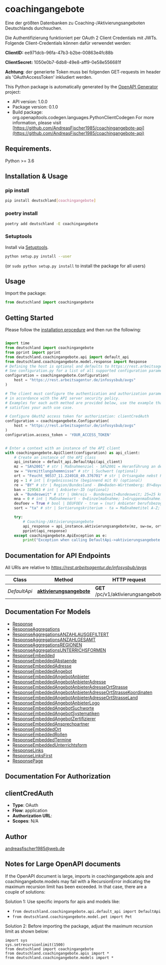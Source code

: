 # coachingangebote
Eine der größten Datenbanken zu Coaching-/Aktivierungsangeboten Deutschlands durchsuchen. 

Die Authentifizierung funktioniert per OAuth 2 Client Credentials mit JWTs. Folgende Client-Credentials können dafür verwendet werden:

**ClientID:** ee971dcb-96fa-47b3-b2be-00863e4fc88b

**ClientSecret:** 1050e0b7-6db8-49e8-aff9-0e58e556681f

**Achtung**: der generierte Token muss bei folgenden GET-requests im header als 'OAuthAccessToken' inkludiert werden. 


This Python package is automatically generated by the [OpenAPI Generator](https://openapi-generator.tech) project:

- API version: 1.0.0
- Package version: 0.1.0
- Build package: org.openapitools.codegen.languages.PythonClientCodegen
For more information, please visit [https://github.com/AndreasFischer1985/coachingangebote-api](https://github.com/AndreasFischer1985/coachingangebote-api)

## Requirements.

Python >= 3.6

## Installation & Usage
### pip install

```sh
pip install deutschland[coachingangebote]
```

### poetry install

```sh
poetry add deutschland -E coachingangebote
```

### Setuptools

Install via [Setuptools](http://pypi.python.org/pypi/setuptools).

```sh
python setup.py install --user
```
(or `sudo python setup.py install` to install the package for all users)

## Usage

Import the package:
```python
from deutschland import coachingangebote
```

## Getting Started

Please follow the [installation procedure](#installation--usage) and then run the following:

```python

import time
from deutschland import coachingangebote
from pprint import pprint
from deutschland.coachingangebote.api import default_api
from deutschland.coachingangebote.model.response import Response
# Defining the host is optional and defaults to https://rest.arbeitsagentur.de/infosysbub/avgs
# See configuration.py for a list of all supported configuration parameters.
configuration = coachingangebote.Configuration(
    host = "https://rest.arbeitsagentur.de/infosysbub/avgs"
)

# The client must configure the authentication and authorization parameters
# in accordance with the API server security policy.
# Examples for each auth method are provided below, use the example that
# satisfies your auth use case.

# Configure OAuth2 access token for authorization: clientCredAuth
configuration = coachingangebote.Configuration(
    host = "https://rest.arbeitsagentur.de/infosysbub/avgs"
)
configuration.access_token = 'YOUR_ACCESS_TOKEN'


# Enter a context with an instance of the API client
with coachingangebote.ApiClient(configuration) as api_client:
    # Create an instance of the API class
    api_instance = default_api.DefaultApi(api_client)
    mz = "SA%2001" # str | Maßnahmenziel - SA%2001 = Heranführung an den Ausbildungs- und Arbeitsmarkt sowie Feststellung, Verringerung und Beseitigung von Vermittlungshemmnissen; SA%2004 = Heranführung an eine selbständige Arbeit; SA%2005 = Stabilisierung einer Beschäftigungsaufnahme.
    sw = "Vermittlungshemmnisse" # str | Suchwort (optional)
    ort = "Feucht_90537_11.224918_49.376701" # str | Ortsangabe nebst Postleitzahl und Koordinaten (optional)
    pg = 1 # int | Ergebnissseite (beginnend mit 0) (optional)
    re = "BY" # str | Region/Bundesland - BW=Baden-Württemberg; BY=Bayern; BE=Berlin; BB=Brandenburg; HB=Bremen; HH=Hamburg; HE=Hessen; MV=Mecklenburg-Vorpommern; NI=Niedersachsen; NW=Nordrhei-Westfalen; RP=Rheinland-Pfalz; SL=Saarland; SN=Sachsen; ST=Sachsen-Anhalt; SH=Schleswig-Holstein; TH=Thüringen. Mehrere Komma-getrennte Angaben möglich. (optional)
    ban = 229563 # int | Anbieter-ID (optional)
    uk = "Bundesweit" # str | Umkreis - Bundesweit=Bundesweit; 25=25 km; 50=50 km; 100=100 km; 150=150 km; 200=200 km. (optional)
    mna = 0 # int | Maßnahmenart - 0=Einzelmaßnahme; 1=Gruppenmaßnahme. Komma-separierte Angaben möglich. (optional)
    deufoev = True # bool | DEUFOEV - true = (nur) Anbieter berufsbezogener Sprachförderung Deutsch (DeuFöV) anzeigen. (optional)
    sort = "ta" # str | Sortierungskriterium - ta = Maßnahmetitel A-Z; tz = Maßnahmetitel Z-A. (optional)

    try:
        # Coaching-/Aktivierungsangebote
        api_response = api_instance.aktivierungsangebote(mz, sw=sw, ort=ort, pg=pg, re=re, ban=ban, uk=uk, mna=mna, deufoev=deufoev, sort=sort)
        pprint(api_response)
    except coachingangebote.ApiException as e:
        print("Exception when calling DefaultApi->aktivierungsangebote: %s\n" % e)
```

## Documentation for API Endpoints

All URIs are relative to *https://rest.arbeitsagentur.de/infosysbub/avgs*

Class | Method | HTTP request | Description
------------ | ------------- | ------------- | -------------
*DefaultApi* | [**aktivierungsangebote**](docs/DefaultApi.md#aktivierungsangebote) | **GET** /pc/v1/aktivierungsangebote | Coaching-/Aktivierungsangebote


## Documentation For Models

 - [Response](docs/Response.md)
 - [ResponseAggregations](docs/ResponseAggregations.md)
 - [ResponseAggregationsANZAHLAUSGEFILTERT](docs/ResponseAggregationsANZAHLAUSGEFILTERT.md)
 - [ResponseAggregationsANZAHLGESAMT](docs/ResponseAggregationsANZAHLGESAMT.md)
 - [ResponseAggregationsREGIONEN](docs/ResponseAggregationsREGIONEN.md)
 - [ResponseAggregationsUNTERRICHSFORMEN](docs/ResponseAggregationsUNTERRICHSFORMEN.md)
 - [ResponseEmbedded](docs/ResponseEmbedded.md)
 - [ResponseEmbeddedAbstaende](docs/ResponseEmbeddedAbstaende.md)
 - [ResponseEmbeddedAdresse](docs/ResponseEmbeddedAdresse.md)
 - [ResponseEmbeddedAngebot](docs/ResponseEmbeddedAngebot.md)
 - [ResponseEmbeddedAngebotAnbieter](docs/ResponseEmbeddedAngebotAnbieter.md)
 - [ResponseEmbeddedAngebotAnbieterAdresse](docs/ResponseEmbeddedAngebotAnbieterAdresse.md)
 - [ResponseEmbeddedAngebotAnbieterAdresseOrtStrasse](docs/ResponseEmbeddedAngebotAnbieterAdresseOrtStrasse.md)
 - [ResponseEmbeddedAngebotAnbieterAdresseOrtStrasseKoordinaten](docs/ResponseEmbeddedAngebotAnbieterAdresseOrtStrasseKoordinaten.md)
 - [ResponseEmbeddedAngebotAnbieterAdresseOrtStrasseLand](docs/ResponseEmbeddedAngebotAnbieterAdresseOrtStrasseLand.md)
 - [ResponseEmbeddedAngebotAnbieterLogo](docs/ResponseEmbeddedAngebotAnbieterLogo.md)
 - [ResponseEmbeddedAngebotSuchworte](docs/ResponseEmbeddedAngebotSuchworte.md)
 - [ResponseEmbeddedAngebotSystematiken](docs/ResponseEmbeddedAngebotSystematiken.md)
 - [ResponseEmbeddedAngebotZertifizierer](docs/ResponseEmbeddedAngebotZertifizierer.md)
 - [ResponseEmbeddedAnsprechpartner](docs/ResponseEmbeddedAnsprechpartner.md)
 - [ResponseEmbeddedOrt](docs/ResponseEmbeddedOrt.md)
 - [ResponseEmbeddedRollen](docs/ResponseEmbeddedRollen.md)
 - [ResponseEmbeddedTermine](docs/ResponseEmbeddedTermine.md)
 - [ResponseEmbeddedUnterrichtsform](docs/ResponseEmbeddedUnterrichtsform.md)
 - [ResponseLinks](docs/ResponseLinks.md)
 - [ResponseLinksFirst](docs/ResponseLinksFirst.md)
 - [ResponsePage](docs/ResponsePage.md)


## Documentation For Authorization


## clientCredAuth

- **Type**: OAuth
- **Flow**: application
- **Authorization URL**: 
- **Scopes**: N/A


## Author

andreasfischer1985@web.de


## Notes for Large OpenAPI documents
If the OpenAPI document is large, imports in coachingangebote.apis and coachingangebote.models may fail with a
RecursionError indicating the maximum recursion limit has been exceeded. In that case, there are a couple of solutions:

Solution 1:
Use specific imports for apis and models like:
- `from deutschland.coachingangebote.api.default_api import DefaultApi`
- `from deutschland.coachingangebote.model.pet import Pet`

Solution 2:
Before importing the package, adjust the maximum recursion limit as shown below:
```
import sys
sys.setrecursionlimit(1500)
from deutschland import coachingangebote
from deutschland.coachingangebote.apis import *
from deutschland.coachingangebote.models import *
```


